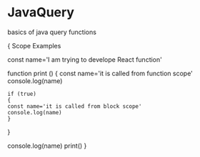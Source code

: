 # JavaQuery
basics of java query functions

{
Scope Examples

const name='I am trying to develope React function'

function print () 
{
	const name='it is called from function scope'
	console.log(name)

	if (true)
	{
	const name='it is called from block scope'
	console.log(name)
	}
}

console.log(name)
print()
}
     
